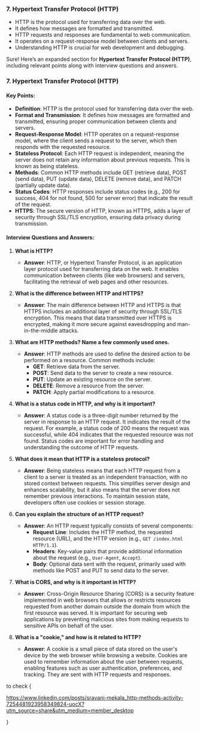


### 7. Hypertext Transfer Protocol (HTTP)
- HTTP is the protocol used for transferring data over the web.
- It defines how messages are formatted and transmitted.
- HTTP requests and responses are fundamental to web communication.
- It operates on a request-response model between clients and servers.
- Understanding HTTP is crucial for web development and debugging.



Sure! Here’s an expanded section for **Hypertext Transfer Protocol (HTTP)**, including relevant points along with interview questions and answers.

### 7. Hypertext Transfer Protocol (HTTP)

#### Key Points:
- **Definition**: HTTP is the protocol used for transferring data over the web.
- **Format and Transmission**: It defines how messages are formatted and transmitted, ensuring proper communication between clients and servers.
- **Request-Response Model**: HTTP operates on a request-response model, where the client sends a request to the server, which then responds with the requested resource.
- **Stateless Protocol**: Each HTTP request is independent, meaning the server does not retain any information about previous requests. This is known as being stateless.
- **Methods**: Common HTTP methods include GET (retrieve data), POST (send data), PUT (update data), DELETE (remove data), and PATCH (partially update data).
- **Status Codes**: HTTP responses include status codes (e.g., 200 for success, 404 for not found, 500 for server error) that indicate the result of the request.
- **HTTPS**: The secure version of HTTP, known as HTTPS, adds a layer of security through SSL/TLS encryption, ensuring data privacy during transmission.

#### Interview Questions and Answers:

1. **What is HTTP?**
   - **Answer**: HTTP, or Hypertext Transfer Protocol, is an application layer protocol used for transferring data on the web. It enables communication between clients (like web browsers) and servers, facilitating the retrieval of web pages and other resources.

2. **What is the difference between HTTP and HTTPS?**
   - **Answer**: The main difference between HTTP and HTTPS is that HTTPS includes an additional layer of security through SSL/TLS encryption. This means that data transmitted over HTTPS is encrypted, making it more secure against eavesdropping and man-in-the-middle attacks.

3. **What are HTTP methods? Name a few commonly used ones.**
   - **Answer**: HTTP methods are used to define the desired action to be performed on a resource. Common methods include:
     - **GET**: Retrieve data from the server.
     - **POST**: Send data to the server to create a new resource.
     - **PUT**: Update an existing resource on the server.
     - **DELETE**: Remove a resource from the server.
     - **PATCH**: Apply partial modifications to a resource.

4. **What is a status code in HTTP, and why is it important?**
   - **Answer**: A status code is a three-digit number returned by the server in response to an HTTP request. It indicates the result of the request. For example, a status code of 200 means the request was successful, while 404 indicates that the requested resource was not found. Status codes are important for error handling and understanding the outcome of HTTP requests.

5. **What does it mean that HTTP is a stateless protocol?**
   - **Answer**: Being stateless means that each HTTP request from a client to a server is treated as an independent transaction, with no stored context between requests. This simplifies server design and enhances scalability, but it also means that the server does not remember previous interactions. To maintain session state, developers often use cookies or session storage.

6. **Can you explain the structure of an HTTP request?**
   - **Answer**: An HTTP request typically consists of several components:
     - **Request Line**: Includes the HTTP method, the requested resource (URL), and the HTTP version (e.g., `GET /index.html HTTP/1.1`).
     - **Headers**: Key-value pairs that provide additional information about the request (e.g., `User-Agent`, `Accept`).
     - **Body**: Optional data sent with the request, primarily used with methods like POST and PUT to send data to the server.

7. **What is CORS, and why is it important in HTTP?**
   - **Answer**: Cross-Origin Resource Sharing (CORS) is a security feature implemented in web browsers that allows or restricts resources requested from another domain outside the domain from which the first resource was served. It is important for securing web applications by preventing malicious sites from making requests to sensitive APIs on behalf of the user.

8. **What is a "cookie," and how is it related to HTTP?**
   - **Answer**: A cookie is a small piece of data stored on the user's device by the web browser while browsing a website. Cookies are used to remember information about the user between requests, enabling features such as user authentication, preferences, and tracking. They are sent with HTTP requests and responses.








to check {


https://www.linkedin.com/posts/sravani-mekala_http-methods-activity-7254481923958349824-uocX?utm_source=share&utm_medium=member_desktop




}
